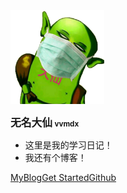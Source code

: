 <!-- _coverpage.md --> 



<img src="_media/logo.png" width=150px/>

 



**<big>无名大仙</big>  <small>vvmdx</small>** 



- 这里是我的学习日记！
- 我还有个博客！



[MyBlog](https://vvmdx.github.io/)[Get Started](#mydiary)[Github](https://github.com/vvmdx/myDiary)

